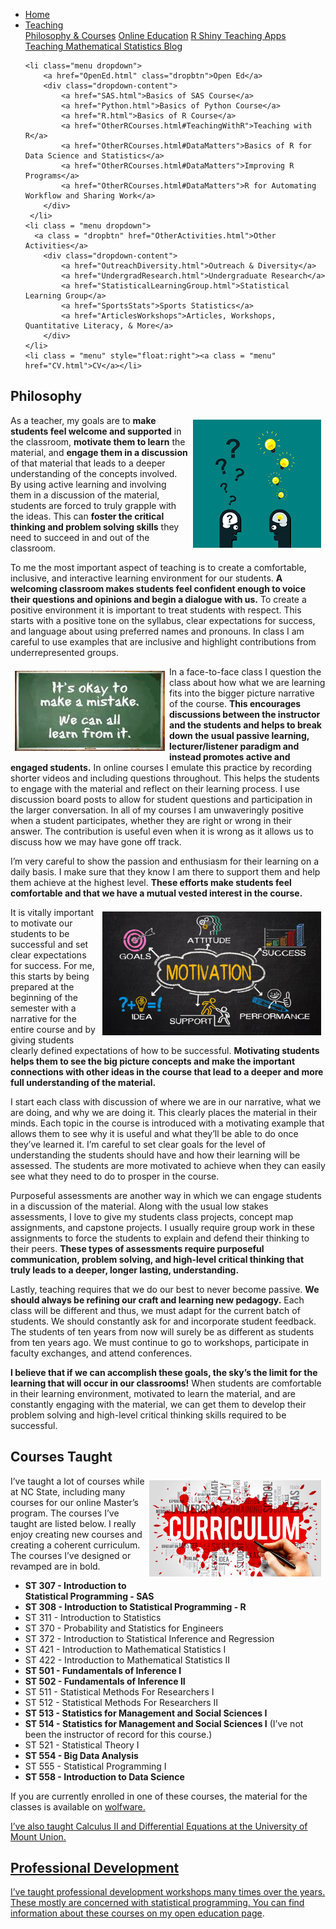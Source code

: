 
<head>
  <link rel="stylesheet" href="../css/styles.css">
</head>

<ul class = "menu">
    <li class = "menu"><a class = "menu" href="../index.html">Home</a></li>
    <li class="menu dropdown">
        <a href="Teaching.html" class="dropbtn">Teaching</a>
        <div class="dropdown-content">
            <a href="PhilosophyCourses.html">Philosophy & Courses</a>
            <a href="Online.html">Online Education</a>
            <a href="ShinyApps.html">R Shiny Teaching Apps</a>
            <a href="MathStat.html">Teaching Mathematical Statistics Blog</a>
        </div>
     </li>
    
    <li class="menu dropdown">
        <a href="OpenEd.html" class="dropbtn">Open Ed</a>
        <div class="dropdown-content">
            <a href="SAS.html">Basics of SAS Course</a>
            <a href="Python.html">Basics of Python Course</a>
            <a href="R.html">Basics of R Course</a>
            <a href="OtherRCourses.html#TeachingWithR">Teaching with R</a>
            <a href="OtherRCourses.html#DataMatters">Basics of R for Data Science and Statistics</a>
            <a href="OtherRCourses.html#DataMatters">Improving R Programs</a>
            <a href="OtherRCourses.html#DataMatters">R for Automating Workflow and Sharing Work</a>
        </div>
     </li>
    <li class = "menu dropdown">
      <a class = "dropbtn" href="OtherActivities.html">Other Activities</a>
        <div class="dropdown-content">
            <a href="OutreachDiversity.html">Outreach & Diversity</a>
            <a href="UndergradResearch.html">Undergraduate Research</a>
            <a href="StatisticalLearningGroup.html">Statistical Learning Group</a>
            <a href="SportsStats">Sports Statistics</a>
            <a href="ArticlesWorkshops">Articles, Workshops, Quantitative Literacy, & More</a>
        </div>
    </li>
    <li class = "menu" style="float:right"><a class = "menu" href="CV.html">CV</a></li>
</ul>

<br style = "display: block; content: ''; margin-top: 10; ">


## Philosophy

<div style="float: right; padding: 7px 7px 7px 7px;">

<img src = "../images/question.png" alt = "Courtesy: pixabay. Idea image.">

</div>

As a teacher, my goals are to **make students feel welcome and
supported** in the classroom, **motivate them to learn** the material,
and **engage them in a discussion** of that material that leads to a
deeper understanding of the concepts involved. By using active learning
and involving them in a discussion of the material, students are forced
to truly grapple with the ideas. This can **foster the critical thinking
and problem solving skills** they need to succeed in and out of the
classroom.

To me the most important aspect of teaching is to create a comfortable,
inclusive, and interactive learning environment for our students. **A
welcoming classroom makes students feel confident enough to voice their
questions and opinions and begin a dialogue with us.** To create a
positive environment it is important to treat students with respect.
This starts with a positive tone on the syllabus, clear expectations for
success, and language about using preferred names and pronouns. In class
I am careful to use examples that are inclusive and highlight
contributions from underrepresented groups.

<div style="float: left; padding: 7px 7px 7px 7px;">

<img src = "../images/mistake.png" alt = "Courtesy: Ok to make a mistake imag.">

</div>

In a face-to-face class I question the class about how what we are
learning fits into the bigger picture narrative of the course. **This
encourages discussions between the instructor and the students and helps
to break down the usual passive learning, lecturer/listener paradigm and
instead promotes active and engaged students.** In online courses I
emulate this practice by recording shorter videos and including
questions throughout. This helps the students to engage with the
material and reflect on their learning process. I use discussion board
posts to allow for student questions and participation in the larger
conversation. In all of my courses I am unwaveringly positive when a
student participates, whether they are right or wrong in their answer.
The contribution is useful even when it is wrong as it allows us to
discuss how we may have gone off track.

I’m very careful to show the passion and enthusiasm for their learning
on a daily basis. I make sure that they know I am there to support them
and help them achieve at the highest level. **These efforts make
students feel comfortable and that we have a mutual vested interest in
the course.**

<div style="float: right; padding: 7px 7px 7px 7px;">

<img src = "../images/motivation.png" alt = "Motivation image." width = "350">

</div>

It is vitally important to motivate our students to be successful and
set clear expectations for success. For me, this starts by being
prepared at the beginning of the semester with a narrative for the
entire course and by giving students clearly defined expectations of how
to be successful. **Motivating students helps them to see the big
picture concepts and make the important connections with other ideas in
the course that lead to a deeper and more full understanding of the
material.**

I start each class with discussion of where we are in our narrative,
what we are doing, and why we are doing it. This clearly places the
material in their minds. Each topic in the course is introduced with a
motivating example that allows them to see why it is useful and what
they’ll be able to do once they’ve learned it. I’m careful to set clear
goals for the level of understanding the students should have and how
their learning will be assessed. The students are more motivated to
achieve when they can easily see what they need to do to prosper in the
course.

Purposeful assessments are another way in which we can engage students
in a discussion of the material. Along with the usual low stakes
assessments, I love to give my students class projects, concept map
assignments, and capstone projects. I usually require group work in
these assignments to force the students to explain and defend their
thinking to their peers. **These types of assessments require purposeful
communication, problem solving, and high-level critical thinking that
truly leads to a deeper, longer lasting, understanding.**

Lastly, teaching requires that we do our best to never become passive.
**We should always be refining our craft and learning new pedagogy.**
Each class will be different and thus, we must adapt for the current
batch of students. We should constantly ask for and incorporate student
feedback. The students of ten years from now will surely be as different
as students from ten years ago. We must continue to go to workshops,
participate in faculty exchanges, and attend conferences.

**I believe that if we can accomplish these goals, the sky’s the limit
for the learning that will occur in our classrooms!** When students are
comfortable in their learning environment, motivated to learn the
material, and are constantly engaging with the material, we can get them
to develop their problem solving and high-level critical thinking skills
required to be successful.

## Courses Taught

<div style="float: right;padding: 7px 7px 7px 7px;">

<img src = "../images/curriculum.jpg" alt = "Courtesy: NC State" width = "275">

</div>

I’ve taught a lot of courses while at NC State, including many courses
for our online Master’s program. The courses I’ve taught are listed
below. I really enjoy creating new courses and creating a coherent
curriculum. The courses I’ve designed or revamped are in bold.

- **ST 307 - Introduction to Statistical Programming - SAS**
- **ST 308 - Introduction to Statistical Programming - R**
- ST 311 - Introduction to Statistics
- ST 370 - Probability and Statistics for Engineers
- ST 372 - Introduction to Statistical Inference and Regression
- ST 421 - Introduction to Mathematical Statistics I
- ST 422 - Introduction to Mathematical Statistics II
- **ST 501 - Fundamentals of Inference I**
- **ST 502 - Fundamentals of Inference II**
- ST 511 - Statistical Methods For Researchers I
- ST 512 - Statistical Methods For Researchers II
- **ST 513 - Statistics for Management and Social Sciences I**
- **ST 514 - Statistics for Management and Social Sciences I** (I’ve not
  been the instructor of record for this course.)
- ST 521 - Statistical Theory I
- **ST 554 - Big Data Analysis**
- ST 555 - Statistical Programming I
- **ST 558 - Introduction to Data Science**

If you are currently enrolled in one of these courses, the material for
the classes is available on
<a href = "https://www.wolfware.ncsu.edu" target ="_blank">wolfware.

I’ve also taught Calculus II and Differential Equations at the
University of Mount Union.

## Professional Development

I’ve taught professional development workshops many times over the
years. These mostly are concerned with statistical programming. You can
find information about these courses on my [open education
page](OpenEd.html).

